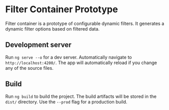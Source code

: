 # Filter Container Prototype

Filter container is a prototype of configurable dynamic filters. It generates a dynamic filter options based on filtered data.

## Development server

Run `ng serve --o` for a dev server. Automatically navigate to `http://localhost:4200/`. The app will automatically reload if you change any of the source files.

## Build

Run `ng build` to build the project. The build artifacts will be stored in the `dist/` directory. Use the `--prod` flag for a production build.
